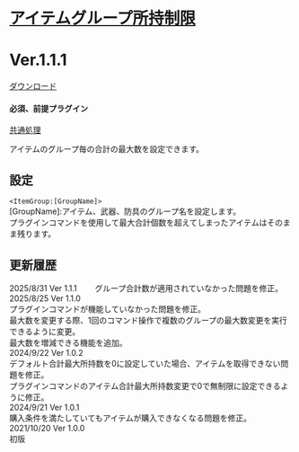 # [アイテムグループ所持制限](https://raw.githubusercontent.com/nuun888/MZ/master/NUUN_GroupMaxItems.js)
# Ver.1.1.1
[ダウンロード](https://raw.githubusercontent.com/nuun888/MZ/master/NUUN_GroupMaxItems.js)
#### 必須、前提プラグイン
[共通処理](https://github.com/nuun888/MZ/blob/master/README/Base.md)  

アイテムのグループ毎の合計の最大数を設定できます。  

## 設定
`<ItemGroup:[GroupName]>`   
[GroupName]:アイテム、武器、防具のグループ名を設定します。  
プラグインコマンドを使用して最大合計個数を超えてしまったアイテムはそのまま残ります。  

## 更新履歴  
2025/8/31 Ver 1.1.1　　
グループ合計数が適用されていなかった問題を修正。　　
2025/8/25 Ver 1.1.0  
プラグインコマンドが機能していなかった問題を修正。  
最大数を変更する際、1回のコマンド操作で複数のグループの最大数変更を実行できるように変更。  
最大数を増減できる機能を追加。  
2024/9/22 Ver 1.0.2  
デフォルト合計最大所持数を0に設定していた場合、アイテムを取得できない問題を修正。  
プラグインコマンドのアイテム合計最大所持数変更で0で無制限に設定できるように修正。  
2024/9/21 Ver 1.0.1  
購入条件を満たしていてもアイテムが購入できなくなる問題を修正。  
2021/10/20 Ver 1.0.0  
初版  
